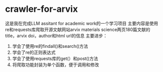 # crawler-for-arvix
这是我在完成LLM assitant for academic work的一个学习项目
主要内容是使用re和requests库爬取开源文献网站arvix materials science两页180篇文献的title，arvix doi，author和html url的信息
主要进步：
1. 学会了使用re的findall()和search()方法
2. 学会了re的正则表达式
3. 学会了使用requests库的get(）和post()方法
4. 将爬取功能封装为单个函数，便于调用和修改
